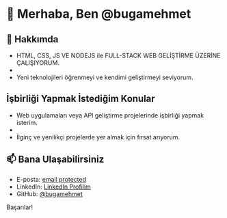 
# 👋 Merhaba, Ben @bugamehmet

## 👀 Hakkımda
- HTML, CSS, JS VE NODEJS ile FULL-STACK WEB GELİŞTİRME ÜZERİNE ÇALIŞIYORUM.
- 
- Yeni teknolojileri öğrenmeyi ve kendimi geliştirmeyi seviyorum.


## İşbirliği Yapmak İstediğim Konular

- Web uygulamaları veya API geliştirme projelerinde işbirliği yapmak isterim.
- 
- İlginç ve yenilikçi projelerde yer almak için fırsat arıyorum.

## 📫 Bana Ulaşabilirsiniz

- E-posta: [email protected](bugamehmetcan@gmail.com)
- LinkedIn: [LinkedIn Profilim](https://www.linkedin.com/in/bugamehmetcan)
- GitHub: [@bugamehmet](https://github.com/bugamehmet)

Başarılar!
